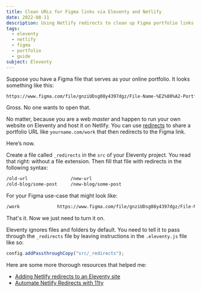 ```yaml
---
title: Clean URLs for Figma links via Eleventy and Netlify
date: 2022-08-11
description: Using Netlify redirects to clean up Figma portfolio links.
tags:
  - eleventy
  - netlify
  - figma
  - portfolio
  - guide
subject: Eleventy
---
```


Suppose you have a Figma file that serves as your online portfolio. It looks something like this:

```txt
https://www.figma.com/file/gnziUDsg08y4397dgz/File-Name-%E2%80%A2-Portfolio?node-id=2%4B517
```

Gross.
No one wants to open that.

No matter, because you are a web _master_ and happen to run your own website on Eleventy and host it on Netlify. You can use [redirects](https://docs.netlify.com/routing/redirects/) to share a portfolio URL like `yourname.com/work` that then redirects to the Figma link.

Here’s now.

Create a file called `_redirects` in the `src` of your Eleventy project.
You read that right: without a file extension. Then fill that file with redirects in the following syntax:

```txt
/old-url                /new-url
/old-blog/some-post     /new-blog/some-post
```

For your Figma use-case that might look like:

```txt
/work              https://www.figma.com/file/gnziUDsg08y4397dgz/File-Name-%E2%80%A2-Portfolio?node-id=2%4B517
```

That's it.
Now we just need to turn it on.

Eleventy ignores files and folders by default.
You need to tell it to pass through the `_redirects` file by leaving instructions in the `.eleventy.js` file like so:

```js
config.addPassthroughCopy("src/_redirects");
```

Here are some more thorough resources that helped me:

- [Adding Netlify redirects to an Eleventy site](https://daily-dev-tips.com/posts/adding-netlify-redirects-to-an-eleventy-site/)
- [Automate Netlify Redirects with 11ty](https://www.aleksandrhovhannisyan.com/blog/eleventy-netlify-redirects/)
